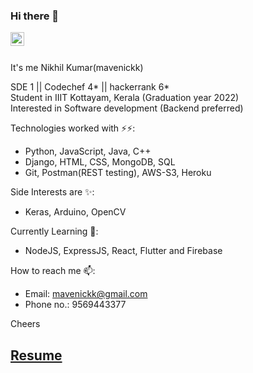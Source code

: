 ### Hi there 👋
<a href="https://www.linkedin.com/in/mavenickk/">
  <img align="left" alt="Akshay Saini - LinkedIn" width="22px" src="https://cdn.jsdelivr.net/npm/simple-icons@v3/icons/linkedin.svg"/>
</a>
<br />
<br />
<!--
**mavenickk/mavenickk** is a ✨ _special_ ✨ repository because its `README.md` (this file) appears on your GitHub profile.
<--
- 🔭 I’m currently working on ...
- 🌱 I’m currently learning ...
- 👯 I’m looking to collaborate on ...
- 🤔 I’m looking for help with ...
- 💬 Ask me about ...
- 📫 How to reach me: ...
- 😄 Pronouns: ...
- ⚡ Fun fact: ...
-->

It's me Nikhil Kumar(mavenickk)

SDE 1 || Codechef 4* || hackerrank 6*<br />
Student in IIIT Kottayam, Kerala (Graduation year 2022)<br />
Interested in Software development (Backend preferred)<br />

Technologies worked with ⚡⚡:<br />
- Python, JavaScript, Java, C++<br />
- Django, HTML, CSS, MongoDB, SQL<br />
- Git, Postman(REST testing), AWS-S3, Heroku

Side Interests are ✨:<br />
- Keras, Arduino, OpenCV
  
Currently Learning 🌱:<br />
- NodeJS, ExpressJS, React, Flutter and Firebase

How to reach me 📫:<br />
- Email: mavenickk@gmail.com<br />
- Phone no.: 9569443377<br />

Cheers


## [Resume](https://docs.google.com/document/d/13_S1vMqbBQoLMV1PQuMBgQn31D2E6OArz9_vJU0xRX8/edit?usp=sharing)  
<!--<img alt="GIF" src="https://miro.medium.com/max/875/1*Urc28sbnORGOW5oyohQ06g.gif" width="400px" />-->
